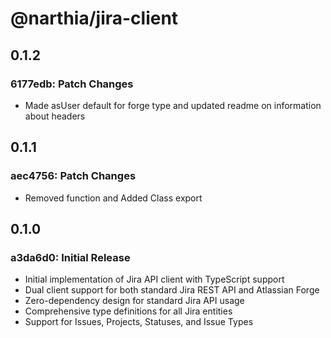 # @narthia/jira-client

## 0.1.2

### 6177edb: Patch Changes

- Made asUser default for forge type and updated readme on information about headers

## 0.1.1

### aec4756: Patch Changes

- Removed function and Added Class export

## 0.1.0

### a3da6d0: Initial Release

- Initial implementation of Jira API client with TypeScript support
- Dual client support for both standard Jira REST API and Atlassian Forge
- Zero-dependency design for standard Jira API usage
- Comprehensive type definitions for all Jira entities
- Support for Issues, Projects, Statuses, and Issue Types
